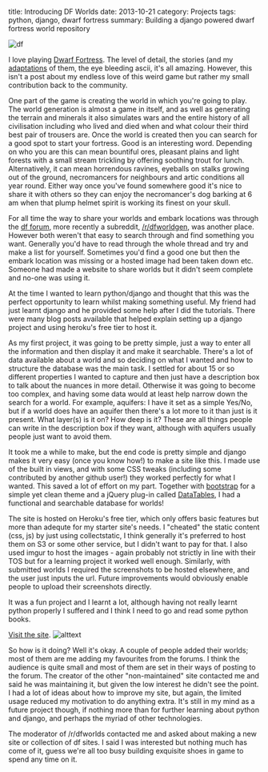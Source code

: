 title: Introducing DF Worlds
date: 2013-10-21
category: Projects
tags: python, django, dwarf fortress
summary: Building a django powered dwarf fortress world repository

![df](/images/df.jpg)


I love playing [Dwarf Fortress](http://www.bay12games.com/dwarves/). The level of detail, the stories (and my [adaptations](http://df.alexjj.com/) of them, the eye bleeding ascii, it's all amazing. However, this isn't a post about my endless love of this weird game but rather my small contribution back to the community.

One part of the game is creating the world in which you're going to play. The world generation is almost a game in itself, and as well as generating the terrain and minerals it also simulates wars and the entire history of all civilisation including who lived and died when and what colour their third best pair of trousers are. Once the world is created then you can search for a good spot to start your fortress. Good is an interesting word. Depending on who you are this can mean bountiful ores, pleasant plains and light forests with a small stream trickling by offering soothing trout for lunch. Alternatively, it can mean horrendous ravines, eyeballs on stalks growing out of the ground, necromancers for neighbours and artic conditions all year round. Either way once you've found somewhere good it's nice to share it with others so they can enjoy the necromancer's dog barking at 6 am when that plump helmet spirit is working its finest on your skull. 

For all time the way to share your worlds and embark locations was through the [df forum](http://www.bay12forums.com/smf/index.php?topic=140180.0), more recently a subreddit, [/r/dfworldgen](https://www.reddit.com/r/dfworldgen), was another place. However both weren't that easy to search through and find something you want. Generally you'd have to read through the whole thread and try and make a list for yourself. Sometimes you'd find a good one but then the embark location was missing or a hosted image had been taken down etc. Someone had made a website to share worlds but it didn't seem complete and no-one was using it.

At the time I wanted to learn python/django and thought that this was the perfect opportunity to learn whilst making something useful. My friend had just learnt django and he provided some help after I did the tutorials. There were many blog posts available that helped explain setting up a django project and using heroku's free tier to host it. 

As my first project, it was going to be pretty simple, just a way to enter all the information and then display it and make it searchable. There's a lot of data available about a world and so deciding on what I wanted and how to structure the database was the main task. I settled for about 15 or so different properties I wanted to capture and then just have a description box to talk about the nuances in more detail. Otherwise it was going to become too complex, and having some data would at least help narrow down the search for a world. For example, aquifers: I have it set as a simple Yes/No, but if a world does have an aquifer then there's a lot more to it than just is it present. What layer(s) is it on? How deep is it? These are all things people can write in the description box if they want, although with aquifers usually people just want to avoid them.

It took me a while to make, but the end code is pretty simple and django makes it very easy (once you know how!) to make a site like this. I made use of the built in views, and with some CSS tweaks (including some contributed by another github user!) they worked perfectly for what I wanted. This saved a lot of effort on my part. Together with [bootstrap](https://getbootstrap.com/) for a simple yet clean theme and a jQuery plug-in called [DataTables](https://datatables.net/), I had a functional and searchable database for worlds! 

The site is hosted on Heroku's free tier, which only offers basic features but more than adequte for my starter site's needs. I "cheated" the static content (css, js) by just using collectstatic, I think generally it's preferred to host them on S3 or some other service, but I didn't want to pay for that. I also used imgur to host the images - again probably not strictly in line with their TOS but for a learning project it worked well enough. Similarly, with submitted worlds I required the screenshots to be hosted elsewhere, and the user just inputs the url. Future improvements would obviously enable people to upload their screenshots directly.

It was a fun project and I learnt a lot, although having not really learnt python properly I suffered and I think I need to go and read some python books. 

[Visit the site](http://dfworlds.alexjj.com/).
![alttext][logo]

So how is it doing? Well it's okay. A couple of people added their worlds; most of them are me adding my favourites from the forums. I think the audience is quite small and most of them are set in their ways of posting to the forum. The creator of the other "non-maintained" site contacted me and said he was maintaining it, but given the low interest he didn't see the point. I had a lot of ideas about how to improve my site, but again, the limited usage reduced my motivation to do anything extra. It's still in my mind as a future project though, if nothing more than for further learning about python and django, and perhaps the myriad of other technologies.

The moderator of /r/dfworlds contacted me and asked about making a new site or collection of df sites. I said I was interested but nothing much has come of it, guess we're all too busy building exquisite shoes in game to spend any time on it.

[logo]: /images/dfworldslogo.png "DF Worlds"
